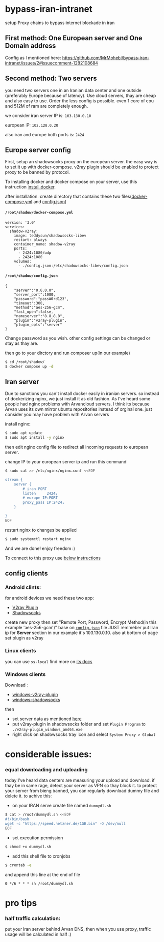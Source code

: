 # bypass-iran-intranet
setup Proxy chains to bypass internet blockade in iran

## First method: One European server and One Domain address
Config as I mentioned here: 
https://github.com/MrMohebi/bypass-iran-intranet/issues/2#issuecomment-1282108684


## Second method: Two servers
you need two servers one in an Iranian data center and one outside (preferably Europe because of latency). Use cloud servers, thay are 
cheap and also easy to use. Order the less config is possible. even 1 core of cpu and 512M of ram are completely enough.

we consider iran server IP is: ```103.130.0.10```

european IP: ```102.128.0.20```

also iran and europe both ports is: ```2424```

## Europe server config
First, setup an shadowsocks proxy on the european server. the easy way is to set it up with docker-compose. 
v2ray plugin should be enabled to protect proxy to be banned by protocol.

To installing docker and docker compose on your server, use this instruction [install docker](https://docs.docker.com/engine/install/ubuntu/).

after installation. create directory that contains these two files([docker-compose.yml](#rootshadowdocker-composeyml) and [config.json](#rootshadowconfigjson))

#### ```/root/shadow/docker-compose.yml```
```
version: '3.0'
services:
  shadow-v2ray:
    image: teddysun/shadowsocks-libev
    restart: always
    container_name: shadow-v2ray
    ports:
      - 2424:1080/udp
      - 2424:1080
    volumes:
      - ./config.json:/etc/shadowsocks-libev/config.json
```

#### ```/root/shadow/config.json```
```
{
    "server":"0.0.0.0",
    "server_port":1080,
    "password":"passW0rd123",
    "timeout":300,
    "method":"aes-256-gcm",
    "fast_open":false,
    "nameserver":"8.8.8.8",
    "plugin":"v2ray-plugin",
    "plugin_opts":"server"
}
```
Change password as you wish. other config settings can be changed or stay as thay are.


 then go to your dirctory and run composer up(in our example)
 ```bash
 $ cd /root/shadow/
 $ docker compose up -d
 ```


## Iran server
Due to sanctions you can't install docker easily in iranian servers. so instead of dockerizing nginx, we just install it as old fashion. As I've heard some people had nginx problems with Arvancloud servers. I think its because Arvan uses its own mirror ubuntu repositories instead of orginal one. just consider you may have problem with Arvan servers   


install nginx:
```bash
$ sudo apt update
$ sudo apt install -y nginx 
```

then edit nginx config file to redirect all incoming requests to european server.

change IP to your european server ip and run this command

``` bash
$ sudo cat >> /etc/nginx/nginx.conf <<EOF

stream {
    server {
        # iran PORT
        listen     2424;
        # europe IP:PORT
        proxy_pass IP:2424;
    }

}
EOF
```

restart nginx to changes be applied 
```bash
$ sudo systemctl restart nginx
```


And we are done! enjoy freedom :)

To connect to this proxy use [below instructions](#config-clients)

## config clients

### Android clints:
for android devices we need these two app:
- [V2ray Plugin](https://play.google.com/store/apps/details?id=com.github.shadowsocks.plugin.v2ray)
- [Shadowsocks](https://play.google.com/store/apps/details?id=com.github.shadowsocks)

create new proxy then set "Remote Port, Password, Encrypt Method(in this example 'aes-256-gcm')" base on [```config.json```](#rootshadowconfigjson) file JUST remmeber put Iran ip for **Server** section in our example it's 103.130.0.10. also at bottom of page set plugin as v2ray


### Linux clients
you can use ```ss-local``` find more on [its docs](https://github.com/shadowsocks/v2ray-plugin)

### Windows clients
Download :
- [windows-v2ray-plugin](https://github.com/shadowsocks/v2ray-plugin/releases)
- [windows-shadowsocks](https://github.com/shadowsocks/shadowsocks-windows/releases)

then
- set server data as mentioned [here](#android-clints)
- put v2ray-plugin in shadowsocks folder and set ```Plugin Program``` to ```./v2ray-plugin_windows_amd64.exe```
- right click on shadowsocks tray icon and select ```System Proxy > Global```


# considerable issues:

### equal downloading and uploading
today I've heard data centers are measuring your upload and download. if thay be in same rage, detect your server as VPN so thay block it.
to protect your server from bieng banned, you can regularly download dummy file and delete it. to achive this:

- on your IRAN serve create file named ```dummydl.sh```
``` bash
$ cat > /root/dummydl.sh <<EOF
#!/bin/bash
wget -c "https://speed.hetzner.de/1GB.bin" -O /dev/null
EOF
```
- set execution permission
```bash
$ chmod +x dummydl.sh
```
- add this shell file to cronjobs
```bash
$ crontab -e
```
and append this line at the end of file

```0 */6 * * * sh /root/dummydl.sh```

# pro tips

### half traffic calculation:
put your Iran server behind Arvan DNS, then when you use proxy, traffic usage will be calculated in half :)
